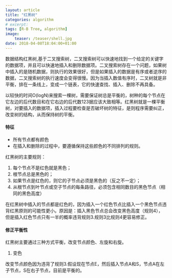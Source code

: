 ```yaml
---
layout: article
title: "红黑树"
categories: algorithm
# excerpt:
tags: [R-B Tree, algorithm]
image:
    teaser: /teaser/shell.jpg
date: 2018-04-08T18:04:00+01:00
---
```


数据结构红黑树,基于二叉搜索树，二叉搜索树可以快速地找到一个给定的关键字的数据项，并且可以快速地插入和删除数据项。二叉搜索树存在一个问题，如果树中插入的是随机数据，则执行的效果很好，但是如果插入的数据是有序或者逆序的数据，二叉搜索树的执行速度会变得很慢。因为当插入数值有序时，二叉树就是非平衡，排在一条线上，变成一个链表，它的快速查找、插入、删除不再具备。

以较快的时间O(logN)来搜索一棵树，需要保证树总是平衡的，树种的每个节点在它左边的后代数目和在它右边的后代数123据应该大致相等。红黑树就是一棵平衡树，对要插入的数据项，插入过程要检查是否破坏树的特征，是则程序需要纠正，改变树的结构，从而保持树的平衡。

####  特征

* 所有节点都有颜色
* 在插入和删除的过程中，要遵循保持这些颜色的不同排列的规则。   



红黑树的主要规则：
1. 每个节点不是红色就是黑色；
2. 根节点总是黑色的；
3. 如果节点是红色的，则它的子节点必须是黑色的（反之不一定）；
4. 从根节点到叶节点或空子节点的每条路径，必须包含相同数目的黑色节点（相同的黑色高度）


在红黑树中插入的节点都是红色的，因为插入一个红色节点比插入一个黑色节点违背红黑原则的可能性更小。原因是：插入黑色节点总会改变黑色高度（规则4），但是插入红色节点只有一半的概率违背规则3.规则3比规则4更容易修正。

#### 修正平衡性
红黑树主要通过三种方式平衡，改变节点颜色、左旋和右旋。  
1. 变色  

改变节点颜色因为违背了规则3.假设现在节点E，然后插入节点A和S，节点A在左子节点，S在右子节点，目前是平衡的。

